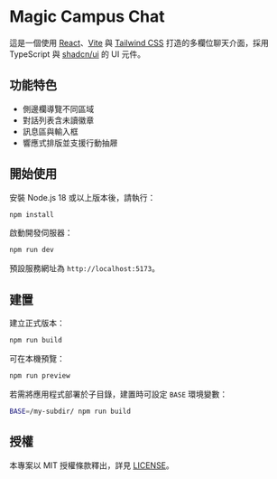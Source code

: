 # Magic Campus Chat

這是一個使用 [React](https://react.dev/)、[Vite](https://vitejs.dev/) 與 [Tailwind CSS](https://tailwindcss.com/) 打造的多欄位聊天介面，採用 TypeScript 與 [shadcn/ui](https://ui.shadcn.com/) 的 UI 元件。

## 功能特色

- 側邊欄導覽不同區域
- 對話列表含未讀徽章
- 訊息區與輸入框
- 響應式排版並支援行動抽屜

## 開始使用

安裝 Node.js 18 或以上版本後，請執行：

```bash
npm install
```

啟動開發伺服器：

```bash
npm run dev
```

預設服務網址為 `http://localhost:5173`。

## 建置

建立正式版本：

```bash
npm run build
```

可在本機預覽：

```bash
npm run preview
```

若需將應用程式部署於子目錄，建置時可設定 `BASE` 環境變數：

```bash
BASE=/my-subdir/ npm run build
```

## 授權

本專案以 MIT 授權條款釋出，詳見 [LICENSE](./LICENSE)。
